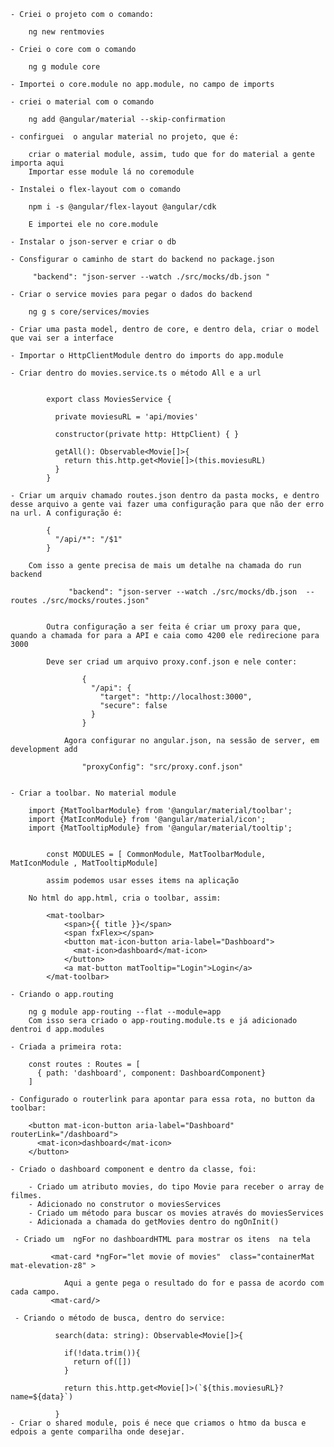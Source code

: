 	
	- Criei o projeto com o comando:

		ng new rentmovies

	- Criei o core com o comando

		ng g module core

	- Importei o core.module no app.module, no campo de imports

	- criei o material com o comando 

		ng add @angular/material --skip-confirmation

	- confirguei  o angular material no projeto, que é:

		criar o material module, assim, tudo que for do material a gente importa aqui
		Importar esse module lá no coremodule

	- Instalei o flex-layout com o comando

		npm i -s @angular/flex-layout @angular/cdk

		E importei ele no core.module

	- Instalar o json-server e criar o db

	- Consfigurar o caminho de start do backend no package.json

		 "backend": "json-server --watch ./src/mocks/db.json "

	- Criar o service movies para pegar o dados do backend

		ng g s core/services/movies

	- Criar uma pasta model, dentro de core, e dentro dela, criar o model que vai ser a interface

	- Importar o HttpClientModule dentro do imports do app.module

	- Criar dentro do movies.service.ts o método All e a url


			export class MoviesService {

			  private moviesuRL = 'api/movies'

			  constructor(private http: HttpClient) { }

			  getAll(): Observable<Movie[]>{
			    return this.http.get<Movie[]>(this.moviesuRL)
			  }
			}

	- Criar um arquiv chamado routes.json dentro da pasta mocks, e dentro desse arquivo a gente vai fazer uma configuração para que não der erro na url. A configuração é:

			{
			  "/api/*": "/$1"
			}

		Com isso a gente precisa de mais um detalhe na chamada do run backend

				 "backend": "json-server --watch ./src/mocks/db.json  --routes ./src/mocks/routes.json"


			Outra configuração a ser feita é criar um proxy para que, quando a chamada for para a API e caia como 4200 ele redirecione para 3000

			Deve ser criad um arquivo proxy.conf.json e nele conter:

			 		{
					  "/api": {
					    "target": "http://localhost:3000",
					    "secure": false
					  }
					}

				Agora configurar no angular.json, na sessão de server, em development add

					"proxyConfig": "src/proxy.conf.json"


	- Criar a toolbar. No material module

		import {MatToolbarModule} from '@angular/material/toolbar';
		import {MatIconModule} from '@angular/material/icon';
		import {MatTooltipModule} from '@angular/material/tooltip';
		

			const MODULES = [ CommonModule, MatToolbarModule, MatIconModule , MatTooltipModule]

			assim podemos usar esses items na aplicação

		No html do app.html, cria o toolbar, assim:

			<mat-toolbar>
			    <span>{{ title }}</span>
			    <span fxFlex></span>
			    <button mat-icon-button aria-label="Dashboard">
			      <mat-icon>dashboard</mat-icon>
			    </button>
			    <a mat-button matTooltip="Login">Login</a>
			</mat-toolbar>

	- Criando o app.routing

		ng g module app-routing --flat --module=app
		Com isso sera criado o app-routing.module.ts e já adicionado dentroi d app.modules
	
	- Criada a primeira rota:

		const routes : Routes = [
		  { path: 'dashboard', component: DashboardComponent}
		]

	- Configurado o routerlink para apontar para essa rota, no button da toolbar:

		<button mat-icon-button aria-label="Dashboard" routerLink="/dashboard">
	      <mat-icon>dashboard</mat-icon>
	    </button>

	- Criado o dashboard component e dentro da classe, foi:

		- Criado um atributo movies, do tipo Movie para receber o array de filmes.
		- Adicionado no construtor o moviesServices
		- Criado um método para buscar os movies através do moviesServices
		- Adicionada a chamada do getMovies dentro do ngOnInit()

	 - Criado um  ngFor no dashboardHTML para mostrar os itens  na tela

	  		 <mat-card *ngFor="let movie of movies"  class="containerMat mat-elevation-z8" >

	  		 	Aqui a gente pega o resultado do for e passa de acordo com cada campo.
	  		 <mat-card/>

	 - Criando o método de busca, dentro do service:

	 		  search(data: string): Observable<Movie[]>{

			    if(!data.trim()){
			      return of([])
			    }

			    return this.http.get<Movie[]>(`${this.moviesuRL}?name=${data}`)

			  }
	- Criar o shared module, pois é nece que criamos o htmo da busca e edpois a gente comparilha onde desejar.

		


